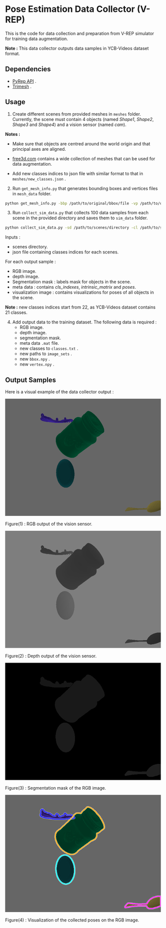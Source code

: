 # Pose Estimation Data Collector (V-REP)

This is the code for data collection and preparation from V-REP simulator for training data augmentation.

**Note :** This data collector outputs data samples in YCB-Videos dataset format.

## Dependencies

-   [PyRep API](https://github.com/stepjam/PyRep) .
-   [Trimesh](https://github.com/mikedh/trimesh) .

## Usage

1)  Create different scenes from provided meshes in `meshes` folder. Currently, the scene must contain 4 objects (named _Shape1_, _Shape2_, _Shape3_ and _Shape4_) and a vision sensor (named _cam_). 

**Notes :** 

-   Make sure that objects are centred around the world origin and that principal axes are aligned.

-   [free3d.com](https://free3d.com/) contains a wide collection of meshes that can be used for data augmentation.

-   Add new classes indices to json file with similar format to that in `meshes/new_classes.json` .

2)  Run `get_mesh_info.py` that generates bounding boxes and vertices files in `mesh_data` folder.

```bash
python get_mesh_info.py -bbp /path/to/original/bbox/file -vp /path/to/original/vertex/file -cl /path/to/classes/indices/json
```

3)  Run `collect_sim_data.py` that collects 100 data samples from each scene in the provided directory and saves them to `sim_data` folder.

```bash
python collect_sim_data.py -sd /path/to/scenes/directory -cl /path/to/scenes/classes/json
```

Inputs :
-   scenes directory.
-   json file containing classes indices for each scenes.

For each output sample :
-   RGB image.
-   depth image.
-   Segmentation mask : labels mask for objects in the scene.
-   meta data : contains _cls_indexes_, _intrinsic_matrix_ and _poses_.
-   visualization image : contains visualizations for poses of all objects in the scene.

**Note :** new classes indices start from 22, as YCB-Videos dataset contains 21 classes.

4)  Add output data to the training dataset. The following data is required :
    -   RGB image.
    -   depth image.
    -   segmentation mask.
    -   meta data `.mat` file.
    -   new classes to `classes.txt` .
    -   new paths to `image_sets` .
    -   new `bbox.npy` .
    -   new `vertex.npy` .

## Output Samples

Here is a visual example of the data collector output :

![](assets/collected_color.png)

Figure(1) : RGB output of the vision sensor.

![](assets/collected_depth.png)

Figure(2) : Depth output of the vision sensor.

![](assets/collected_label.png)

Figure(3) : Segmentation mask of the RGB image.

![](assets/collected_viz.png)

Figure(4) : Visualization of the collected poses on the RGB image.